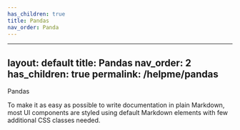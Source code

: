 ```yaml
---
has_children: true 
title: Pandas 
nav_order: Panda 
---
```


---
layout: default
title: Pandas
nav_order: 2
has_children: true
permalink: /helpme/pandas
---

Pandas

To make it as easy as possible to write documentation in plain Markdown, most UI components are styled using default Markdown elements with few additional CSS classes needed.